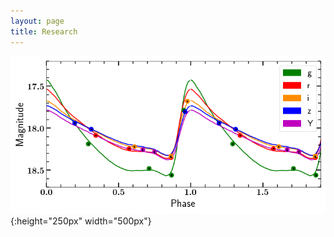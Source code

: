 ```yaml
---
layout: page
title: Research
---
```



![RR Lyrae light curve in DES filters](/img/des_folded_jessica.png){:height="250px" width="500px"}
